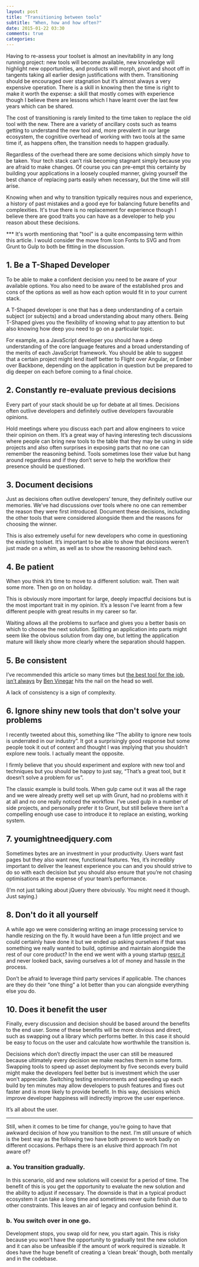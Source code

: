 ```yaml
---
layout: post
title: "Transitioning between tools"
subtitle: "When, how and how often?"
date: 2015-01-22 03:30
comments: true
categories:
---
```


Having to re-assess your toolset is almost an inevitability in any long running project: new tools will become available, new knowledge will highlight new opportunities, and products will morph, pivot and shoot off in tangents taking all earlier design justifications with them. Transitioning should be encouraged over stagnation but it’s almost always a very expensive operation. There is a skill in knowing then the time is right to make it worth the expense: a skill that mostly comes with experience though I believe there are lessons which I have learnt over the last few years which can be shared.

The cost of transitioning is rarely limited to the time taken to replace the old tool with the new. There are a variety of ancillary costs such as teams getting to understand the new tool and, more prevalent in our large ecosystem, the cognitive overhead of working with two tools at the same time if, as happens often, the transition needs to happen gradually.

Regardless of the overhead there are some decisions which simply _have_ to be taken. Your tech stack can’t risk becoming stagnant simply because you are afraid to make changes. Of course you can pre-empt this certainty by building your applications in a loosely coupled manner, giving yourself the best chance of replacing parts easily when necessary, but the time will still arise.

Knowing when and why to transition typically requires nous and experience, a history of past mistakes and a good eye for balancing future benefits and complexities. It's true there is no replacement for experience though I believe there are good traits you can have as a developer to help you reason about these decisions.

*** It's worth mentioning that "tool" is a quite encompassing term within this article. I would consider the move from Icon Fonts to SVG and from Grunt to Gulp to both be fitting in the discussion.


<h2 id="be-t-shaped" class="blog-subtitle">1. Be a T-Shaped Developer</h2>

To be able to make a confident decision you need to be aware of your available options. You also need to be aware of the established pros and cons of the options as well as how each option would fit in to your current stack.

A T-Shaped developer is one that has a deep understanding of a certain subject (or subjects) and a broad understanding about many others. Being T-Shaped gives you the flexibility of knowing what to pay attention to but also knowing how deep you need to go on a particular topic.

For example, as a JavaScript developer you should have a deep understanding of the core language features and a broad understanding of the merits of each JavaScript framework. You should be able to suggest that a certain project might lend itself better to Flight over Angular, or Ember over Backbone, depending on the application in question but be prepared to dig deeper on each before coming to a final choice.


<h2 id="constantly-reevaluate" class="blog-subtitle">2. Constantly re-evaluate previous decisions</h2>

Every part of your stack should be up for debate at all times. Decisions often outlive developers and definitely outlive developers favourable opinions.

Hold meetings where you discuss each part and allow engineers to voice their opinion on them. It’s a great way of having interesting tech discussions where people can bring new tools to the table that they may be using in side projects and also often surprises in exposing parts that no one can remember the reasoning behind. Tools sometimes lose their value but hang around regardless and if they don’t serve to help the workflow their presence should be questioned.

<h2 id="document-decisions" class="blog-subtitle">3. Document decisions</h2>

Just as decisions often outlive developers’ tenure, they definitely outlive our memories. We’ve had discussions over tools where no one can remember the reason they were first introduced. Document these decisions, including the other tools that were considered alongside them and the reasons for choosing the winner.

This is also extremely useful for new developers who come in questioning the existing toolset. It’s important to be able to show that decisions weren’t just made on a whim, as well as to show the reasoning behind each.

<h2 id="be-patient" class="blog-subtitle">4. Be patient</h2>

When you think it’s time to move to a different solution: wait. Then wait some more. Then go on on holiday.

This is obviously more important for large, deeply impactful decisions but is the most important trait in my opinion. It’s a lesson I’ve learnt from a few different people with great results in my career so far.

Waiting allows all the problems to surface and gives you a better basis on which to choose the next solution. Splitting an application into parts might seem like the obvious solution from day one, but letting the application mature will likely show more clearly where the separation should happen.

<h2 id="be-consistent" class="blog-subtitle">5. Be consistent</h2>

I’ve recommended this article so many times but [the best tool for the job, isn’t always](https://medium.com/@bentlegen/the-best-tool-for-the-job-isnt-always-6ed364f3f775) by [Ben Vinegar](https://twitter.com/bentlegen) hits the nail on the head so well.

A lack of consistency is a sign of complexity.

<h2 id="ignore-shiny-tools" class="blog-subtitle">6. Ignore shiny new tools that don't solve your problems</h2>

I recently tweeted about this, something like “The ability to ignore new tools is underrated in our industry”. It got a surprisingly good response but some people took it out of context and thought I was implying that you shouldn’t explore new tools. I actually meant the opposite.

I firmly believe that you should experiment and explore with new tool and techniques but you should be happy to just say, “That’s a great tool, but it doesn’t solve a problem for us”.

The classic example is build tools. When gulp came out it was all the rage and we were already pretty well set up with Grunt, had no problems with it at all and no one really noticed the workflow. I’ve used gulp in a number of side projects, and personally prefer it to Grunt, but still believe there isn’t a compelling enough use case to introduce it to replace an existing, working system.

<h2 id="youmightneedjquery" class="blog-subtitle">7. youmightneedjquery.com</h2>

Sometimes bytes are an investment in your productivity. Users want fast pages but they also want new, functional features. Yes, it’s incredibly important to deliver the leanest experience you can and you should strive to do so with each decision but you should also ensure that you’re not chasing optimisations at the expense of your team’s performance.

(I’m not just talking about jQuery there obviously. You might need it though. Just saying.)

<h2 id="don-t-do-it-all-yourself" class="blog-subtitle">8. Don't do it all yourself</h2>

A while ago we were considering writing an image processing service to handle resizing on the fly. It would have been a fun little project and we could certainly have done it but we ended up asking ourselves if that was something we really wanted to build, optimise and maintain alongside the rest of our core product? In the end we went with a young startup [resrc.it](www.resrc.it) and never looked back, saving ourselves a lot of money and hassle in the process.

Don’t be afraid to leverage third party services if applicable. The chances are they do their “one thing” a lot better than you can alongside everything else you do.

<h2 id="does-it-benefit-the-user" class="blog-subtitle">10. Does it benefit the user</h2>

Finally, every discussion and decision should be based around the benefits to the end user. Some of these benefits will be more obvious and direct, such as swapping out a library which performs better. In this case it should be easy to focus on the user and calculate how worthwhile the transition is.

Decisions which don’t directly impact the user can still be measured because ultimately every decision we make reaches them in some form. Swapping tools to speed up asset deployment by five seconds every build might make the developers feel better but is investment which the user won’t appreciate. Switching testing environments and speeding up each build by ten minutes may allow developers to push features and fixes out faster and is more likely to provide benefit. In this way, decisions which improve developer happiness will indirectly improve the user experience.

It’s all about the user.






-----


Still, when it comes to be time for change, you’re going to have that awkward decision of how you transition to the next. I’m still unsure of which is the best way as the following two have both proven to work badly on different occasions. Perhaps there is an elusive third approach I’m not aware of?

<h3 class="blog-subtitle--small">a. You transition gradually.</h3>

In this scenario, old and new solutions will coexist for a period of time. The benefit of this is you get the opportunity to evaluate the new solution and the ability to adjust if necessary. The downside is that in a typical product ecosystem it can take a long time and sometimes never quite finish due to other constraints. This leaves an air of legacy and confusion behind it.

<h3 class="blog-subtitle--small">b. You switch over in one go.</h3>

Development stops, you swap old for new, you start again. This is risky because you won’t have the opportunity to gradually test the new solution and it can also be unfeasible if the amount of work required is sizeable. It does have the huge benefit of creating a ‘clean break’ though, both mentally and in the codebase.
